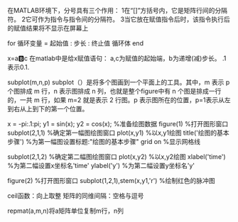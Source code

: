 在MATLAB环境下，分号具有三个作用：
1在“[]”方括号内，它是矩阵行间的分隔符。
2它可作为指令与指令间的分隔符。
3当它放在赋值指令后时，该指令执行后的赋值结果将不显示在屏幕上

for 循环变量 = 起始值 : 步长 : 终止值
   循环体
end

x=a:b:c
在matlab中是给x赋值语句：
a,c为赋值的起始端，b为递增(减)步长。
.1表示0.1.

subplot(m,n,p)
subplot（）是将多个图画到一个平面上的工具。其中，m 表示 p 个图排成 m 行，n 表示图排成 n 列，也就是整个figure中有 n 个图是排成一行的，一共 m 行，如果 m=2 就是表示 2 行图。p 表示图所在的位置，p=1表示从左到右从上到下的第一个位置。

x = -pi:.1:pi;
y1 = sin(x);
y2 = cos(x);        %准备绘图数据
figure(1)           %打开图形窗口
subplot(2,1,1)      %确定第一幅图绘图窗口
plot(x,y1)          %以x,y1绘图
title('绘图的基本步骤') %为第一幅图设置标题:"绘图的基本步骤"
grid on             %显示网格线
 
subplot(2,1,2)      %确定第二幅图绘图窗口
plot(x,y2)          %以x,y2绘图
xlabel('time')      %为第二幅设置x坐标名'time'
ylabel('y')         %为第二幅设置y坐标名'y'
 
figure(2)           %打开图形窗口
subplot(1,2,1),stem(x,y1,'r')       %绘制红色的脉冲图

ceil函数：向上取整
矩阵的同维间隔：空格与逗号

repmat(a,m,n)将a矩阵单位复制m行，n列